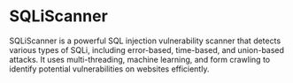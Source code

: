 # SQLiScanner
SQLiScanner is a powerful SQL injection vulnerability scanner that detects various types of SQLi, including error-based, time-based, and union-based attacks. It uses multi-threading, machine learning, and form crawling to identify potential vulnerabilities on websites efficiently.
